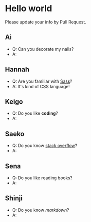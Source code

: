 # Hello world
Please update your info by Pull Request.

## Ai
- Q: Can you decorate my nails?
- A: 

## Hannah
- Q: Are you familiar with [Sass](http://sass-lang.com/)?
- A: It's kind of CSS language!

## Keigo
- Q: Do you like __coding__?
- A: 

## Saeko
- Q: Do you know [stack overflow](http://stackoverflow.com/)?
- A: 

## Sena
- Q: Do you like reading books?
- A: 

## Shinji
- Q: Do you know _markdown_?
- A: 

